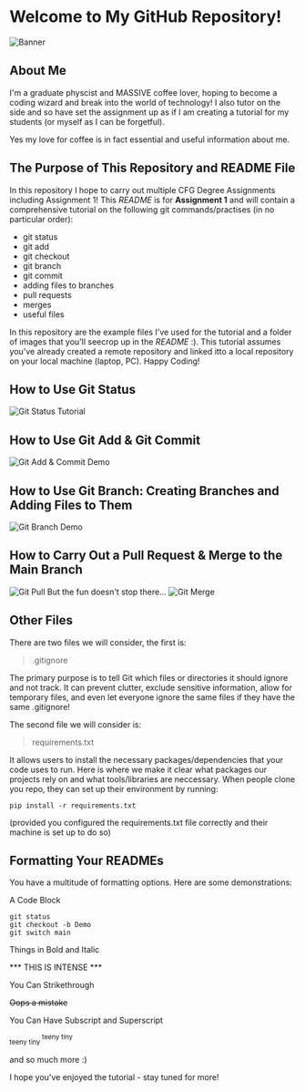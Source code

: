 # Welcome to My GitHub Repository! 
![Banner](images/banner.jpg)
## About Me

I'm a graduate physcist and MASSIVE coffee lover, hoping to become a coding wizard and break into the world of technology! I also tutor on the side and so have set the assignment up as if I am creating a tutorial for my students (or myself as I can be forgetful). 

Yes my love for coffee is in fact essential and useful information about me.

## The Purpose of This Repository and README File

In this repository I hope to carry out multiple CFG Degree Assignments including Assignment 1! This *README* is for **Assignment 1** and will contain a comprehensive tutorial on the following git commands/practises (in no particular order):

- git status
- git add
- git checkout
- git branch
- git commit
- adding files to branches
- pull requests
- merges
- useful files

In this repository are the example files I've used for the tutorial and a folder of images that you'll seecrop up in the *README* :). This tutorial assumes you've already created a remote repository and linked itto a local repository on your local machine (laptop, PC). Happy Coding!  

## How to Use Git Status
![Git Status Tutorial](images/gitStatus.jpg)

## How to Use Git Add & Git Commit
![Git Add & Commit Demo](images/gitAddCommit.jpg)

## How to Use Git Branch: Creating Branches and Adding Files to Them
![Git Branch Demo](images/gitBranch.jpg)

## How to Carry Out a Pull Request & Merge to the Main Branch
![Git Pull](images/mergePull1.jpg)
But the fun doesn't stop there...
![Git Merge](images/mergePull2.jpg)

## Other Files
There are two files we will consider, the first is:
> .gitignore

The primary purpose is to tell Git which files or directories it should ignore and not track. It can prevent clutter, exclude sensitive information, allow for temporary files, and even let everyone ignore the same files if they have the same .gitignore!

The second file we will consider is:
> requirements.txt

It allows users to install the necessary packages/dependencies that your code uses to run. Here is where we make it clear what packages our projects rely on and what tools/libraries are neccessary. When people clone you repo, they can set up their environment by running:
```
pip install -r requirements.txt

```
(provided you configured the requirements.txt file correctly and their machine is set up to do so)

## Formatting Your READMEs
You have a multitude of formatting options. Here are some demonstrations:

A Code Block

```
git status
git checkout -b Demo
git switch main

```
Things in Bold and Italic

*** THIS IS INTENSE ***

You Can Strikethrough

~~Oops a mistake~~

You Can Have Subscript and Superscript

<sub> teeny tiny </sub>
<sup> teeny tiny </sup>

and so much more :)

I hope you've enjoyed the tutorial - stay tuned for more! 


